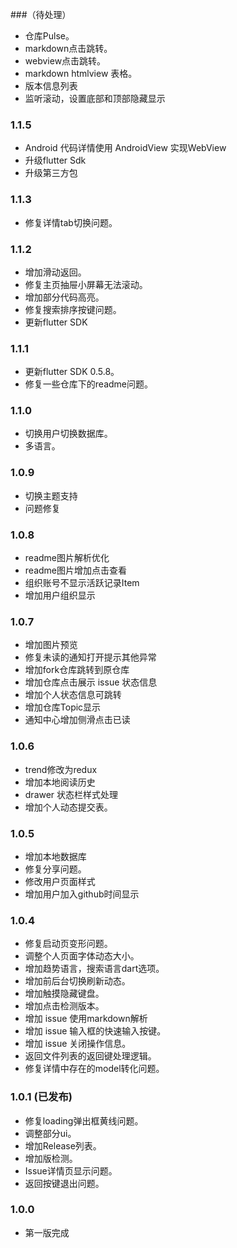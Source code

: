 
###（待处理）

* 仓库Pulse。
* markdown点击跳转。
* webview点击跳转。
* markdown htmlview 表格。
* 版本信息列表
* 监听滚动，设置底部和顶部隐藏显示

### 1.1.5

* Android 代码详情使用 AndroidView 实现WebView
* 升级flutter Sdk
* 升级第三方包

### 1.1.3
* 修复详情tab切换问题。

### 1.1.2
* 增加滑动返回。
* 修复主页抽屉小屏幕无法滚动。
* 增加部分代码高亮。
* 修复搜索排序按键问题。
* 更新flutter SDK


### 1.1.1
* 更新flutter SDK 0.5.8。
* 修复一些仓库下的readme问题。

### 1.1.0
* 切换用户切换数据库。
* 多语言。

### 1.0.9
* 切换主题支持
* 问题修复

### 1.0.8 
* readme图片解析优化
* readme图片增加点击查看
* 组织账号不显示活跃记录Item
* 增加用户组织显示



### 1.0.7
* 增加图片预览
* 修复未读的通知打开提示其他异常
* 增加fork仓库跳转到原仓库
* 增加仓库点击展示 issue 状态信息
* 增加个人状态信息可跳转
* 增加仓库Topic显示
* 通知中心增加侧滑点击已读

### 1.0.6
* trend修改为redux
* 增加本地阅读历史
* drawer 状态栏样式处理
* 增加个人动态提交表。

### 1.0.5
* 增加本地数据库
* 修复分享问题。
* 修改用户页面样式 
* 增加用户加入github时间显示

### 1.0.4

* 修复启动页变形问题。
* 调整个人页面字体动态大小。
* 增加趋势语言，搜索语言dart选项。
* 增加前后台切换刷新动态。
* 增加触摸隐藏键盘。
* 增加点击检测版本。
* 增加 issue 使用markdown解析
* 增加 issue 输入框的快速输入按键。
* 增加 issue 关闭操作信息。
* 返回文件列表的返回键处理逻辑。
* 修复详情中存在的model转化问题。


### 1.0.1 (已发布)

* 修复loading弹出框黄线问题。
* 调整部分ui。
* 增加Release列表。
* 增加版检测。
* Issue详情页显示问题。
* 返回按键退出问题。



### 1.0.0

* 第一版完成
